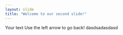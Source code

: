 ```yaml
---
layout: slide
title: "Welcome to our second slide!"
---
```

Your text
Use the left arrow to go back!
dasdsadasdasd